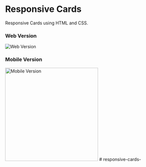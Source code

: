 
# Responsive Cards

Responsive Cards using HTML and CSS.<br />

### Web Version 
<img src="https://i.imgur.com/nxf5JAi.png" alt="Web Version"/>

### Mobile Version
<img src="https://i.imgur.com/GfFl7Pt.png" alt="Mobile Version" width="300"/>   # responsive-cards-
